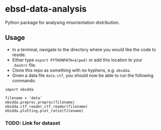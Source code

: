 # ebsd-data-analysis

Python package for analysing misorientation distribution.

## Usage
* In a terminal, navigate to the directory where you would like the code to reside.
* Either type `export PYTHONPATH=$(pwd)` or add this location to your `.bashrc` file.
* Clone this repo as something with no hyphens, e.g. `ebsdda`.
* Given a data file `data.ctf`, you should now be able to run the following commands:
```
import ebsdda

filename = 'data'
ebsdda.preproc.preproc(filename)
ebsdda.ctf_reader.ctf_reader(filename)
ebsdda.plotting.plot_ratio(filename)
```

### TODO: Link for dataset
